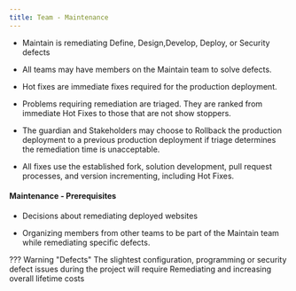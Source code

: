```yaml
---
title: Team - Maintenance
---
```


- Maintain is remediating Define, Design,Develop, Deploy, or Security defects

- All teams may have members on the Maintain team to solve defects.

- Hot fixes are immediate fixes required for the production deployment.

- Problems requiring remediation are triaged. They are ranked from immediate Hot Fixes to those that are not show stoppers.
- The guardian and Stakeholders may choose to Rollback the production deployment to a previous production deployment if triage determines the remediation time is unacceptable.

- All fixes use the established fork, solution development, pull request processes, and version incrementing, including Hot Fixes.
  
#### Maintenance - Prerequisites

- Decisions about remediating deployed websites

- Organizing members from other teams to be part of the Maintain team while remediating specific defects.
  
??? Warning "Defects"
	The slightest configuration, programming or security defect issues during the project will require Remediating and increasing overall lifetime costs 
